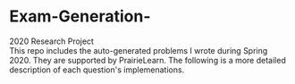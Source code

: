 # Exam-Generation-
2020 Research Project  
This repo includes the auto-generated problems I wrote during Spring 2020. They are supported by PrairieLearn. The following is a more detailed description of each question's implemenations.   

